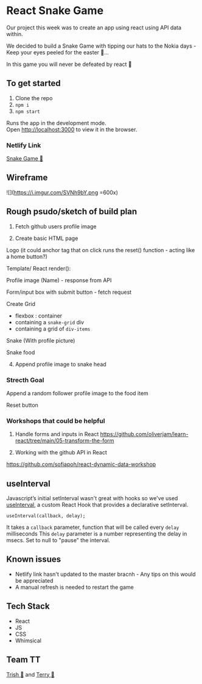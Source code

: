 
# React Snake Game

Our project this week was to create an app using react using API data within.

We decided to build a Snake Game with tipping our hats to the Nokia days - Keep your eyes peeled for the easter :egg:... 

In this game you will never be defeated by react :lotus_position:	


## To get started

1. Clone the repo
2. `npm i`
3. `npm start` 

Runs the app in the development mode.<br />
Open [http://localhost:3000](http://localhost:3000) to view it in the browser.

### Netlify Link


[Snake Game :snake:](https://optimistic-meitner-fd247f.netlify.app/)


## Wireframe

![](https://i.imgur.com/SVNh9bY.png =600x)


## Rough psudo/sketch of build plan



1. Fetch github users profile image

2. Create basic HTML page

Logo (it could anchor tag that on click runs the reset() function - acting like a home button?)

Template/ React render():

Profile image (Name) - response from API

Form/input box with submit button - fetch request

Create Grid

- flexbox : container
- containing a `snake-grid` div
- containing a grid of `div-items`

Snake (With profile picture)

Snake food

4. Append profile image to snake head

### Strecth Goal

Append a random follower profile image to the food item

Reset button

### Workshops that could be helpful

1. Handle forms and inputs in React
   https://github.com/oliverjam/learn-react/tree/main/05-transform-the-form

2. Working with the github API in React

https://github.com/sofiapoh/react-dynamic-data-workshop


## useInterval

Javascript’s initial setInterval wasn't great with hooks so we've used [useInterval](https://github.com/donavon/use-interval), a custom React Hook that provides a declarative setInterval.

`useInterval(callback, delay);`

It takes a `callback` parameter, function that will be called every `delay` milliseconds
This `delay` parameter is a number representing the delay in msecs. Set to null to "pause" the interval.

## Known issues 

- Netlify link hasn't updated to the master bracnh - Any tips on this would be appreciated
- A manual refresh is needed to restart the game


##  Tech Stack

- React
- JS
- CSS
- Whimsical


## Team TT

[Trish :octopus:](https://github.com/trishtracking) and [Terry 	:palm_tree:](https://github.com/RunGT)




